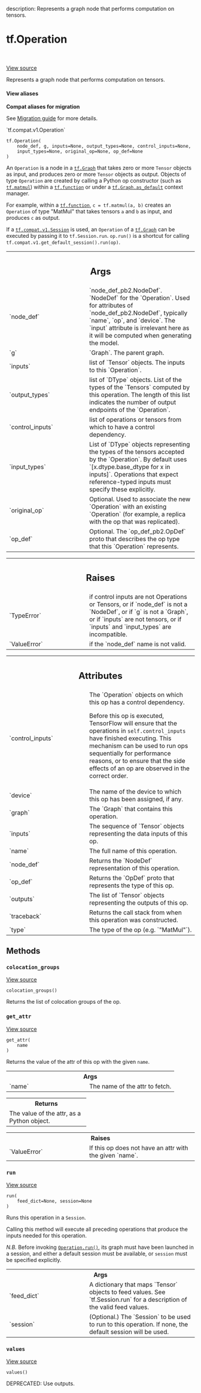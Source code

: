 description: Represents a graph node that performs computation on tensors.

<div itemscope itemtype="http://developers.google.com/ReferenceObject">
<meta itemprop="name" content="tf.Operation" />
<meta itemprop="path" content="Stable" />
<meta itemprop="property" content="__init__"/>
<meta itemprop="property" content="colocation_groups"/>
<meta itemprop="property" content="get_attr"/>
<meta itemprop="property" content="run"/>
<meta itemprop="property" content="values"/>
</div>

# tf.Operation

<!-- Insert buttons and diff -->

<table class="tfo-notebook-buttons tfo-api nocontent" align="left">

</table>

<a target="_blank" href="/code/stable/tensorflow/python/framework/ops.py">View source</a>



Represents a graph node that performs computation on tensors.

<section class="expandable">
  <h4 class="showalways">View aliases</h4>
  <p>
<b>Compat aliases for migration</b>
<p>See
<a href="https://www.tensorflow.org/guide/migrate">Migration guide</a> for
more details.</p>
<p>`tf.compat.v1.Operation`</p>
</p>
</section>

<pre class="devsite-click-to-copy prettyprint lang-py tfo-signature-link">
<code>tf.Operation(
    node_def, g, inputs=None, output_types=None, control_inputs=None,
    input_types=None, original_op=None, op_def=None
)
</code></pre>



<!-- Placeholder for "Used in" -->

An `Operation` is a node in a <a href="../tf/Graph.md"><code>tf.Graph</code></a> that takes zero or more `Tensor`
objects as input, and produces zero or more `Tensor` objects as output.
Objects of type `Operation` are created by calling a Python op constructor
(such as <a href="../tf/linalg/matmul.md"><code>tf.matmul</code></a>) within a <a href="../tf/function.md"><code>tf.function</code></a> or under a <a href="../tf/Graph.md#as_default"><code>tf.Graph.as_default</code></a>
context manager.

For example, within a <a href="../tf/function.md"><code>tf.function</code></a>, `c = tf.matmul(a, b)` creates an
`Operation` of type "MatMul" that takes tensors `a` and `b` as input, and
produces `c` as output.

If a <a href="../tf/compat/v1/Session.md"><code>tf.compat.v1.Session</code></a> is used, an `Operation` of a <a href="../tf/Graph.md"><code>tf.Graph</code></a> can be
executed by passing it to `tf.Session.run`. `op.run()` is a shortcut for
calling `tf.compat.v1.get_default_session().run(op)`.

<!-- Tabular view -->
 <table class="responsive fixed orange">
<colgroup><col width="214px"><col></colgroup>
<tr><th colspan="2"><h2 class="add-link">Args</h2></th></tr>

<tr>
<td>
`node_def`
</td>
<td>
`node_def_pb2.NodeDef`.  `NodeDef` for the `Operation`. Used for
attributes of `node_def_pb2.NodeDef`, typically `name`, `op`, and
`device`.  The `input` attribute is irrelevant here as it will be
computed when generating the model.
</td>
</tr><tr>
<td>
`g`
</td>
<td>
`Graph`. The parent graph.
</td>
</tr><tr>
<td>
`inputs`
</td>
<td>
list of `Tensor` objects. The inputs to this `Operation`.
</td>
</tr><tr>
<td>
`output_types`
</td>
<td>
list of `DType` objects.  List of the types of the `Tensors`
computed by this operation.  The length of this list indicates the
number of output endpoints of the `Operation`.
</td>
</tr><tr>
<td>
`control_inputs`
</td>
<td>
list of operations or tensors from which to have a control
dependency.
</td>
</tr><tr>
<td>
`input_types`
</td>
<td>
List of `DType` objects representing the types of the tensors
accepted by the `Operation`.  By default uses `[x.dtype.base_dtype for x
in inputs]`.  Operations that expect reference-typed inputs must specify
these explicitly.
</td>
</tr><tr>
<td>
`original_op`
</td>
<td>
Optional. Used to associate the new `Operation` with an
existing `Operation` (for example, a replica with the op that was
replicated).
</td>
</tr><tr>
<td>
`op_def`
</td>
<td>
Optional. The `op_def_pb2.OpDef` proto that describes the op type
that this `Operation` represents.
</td>
</tr>
</table>



<!-- Tabular view -->
 <table class="responsive fixed orange">
<colgroup><col width="214px"><col></colgroup>
<tr><th colspan="2"><h2 class="add-link">Raises</h2></th></tr>

<tr>
<td>
`TypeError`
</td>
<td>
if control inputs are not Operations or Tensors,
or if `node_def` is not a `NodeDef`,
or if `g` is not a `Graph`,
or if `inputs` are not tensors,
or if `inputs` and `input_types` are incompatible.
</td>
</tr><tr>
<td>
`ValueError`
</td>
<td>
if the `node_def` name is not valid.
</td>
</tr>
</table>





<!-- Tabular view -->
 <table class="responsive fixed orange">
<colgroup><col width="214px"><col></colgroup>
<tr><th colspan="2"><h2 class="add-link">Attributes</h2></th></tr>

<tr>
<td>
`control_inputs`
</td>
<td>
The `Operation` objects on which this op has a control dependency.

Before this op is executed, TensorFlow will ensure that the
operations in `self.control_inputs` have finished executing. This
mechanism can be used to run ops sequentially for performance
reasons, or to ensure that the side effects of an op are observed
in the correct order.
</td>
</tr><tr>
<td>
`device`
</td>
<td>
The name of the device to which this op has been assigned, if any.
</td>
</tr><tr>
<td>
`graph`
</td>
<td>
The `Graph` that contains this operation.
</td>
</tr><tr>
<td>
`inputs`
</td>
<td>
The sequence of `Tensor` objects representing the data inputs of this op.
</td>
</tr><tr>
<td>
`name`
</td>
<td>
The full name of this operation.
</td>
</tr><tr>
<td>
`node_def`
</td>
<td>
Returns the `NodeDef` representation of this operation.
</td>
</tr><tr>
<td>
`op_def`
</td>
<td>
Returns the `OpDef` proto that represents the type of this op.
</td>
</tr><tr>
<td>
`outputs`
</td>
<td>
The list of `Tensor` objects representing the outputs of this op.
</td>
</tr><tr>
<td>
`traceback`
</td>
<td>
Returns the call stack from when this operation was constructed.
</td>
</tr><tr>
<td>
`type`
</td>
<td>
The type of the op (e.g. `"MatMul"`).
</td>
</tr>
</table>



## Methods

<h3 id="colocation_groups"><code>colocation_groups</code></h3>

<a target="_blank" href="/code/stable/tensorflow/python/framework/ops.py">View source</a>

<pre class="devsite-click-to-copy prettyprint lang-py tfo-signature-link">
<code>colocation_groups()
</code></pre>

Returns the list of colocation groups of the op.


<h3 id="get_attr"><code>get_attr</code></h3>

<a target="_blank" href="/code/stable/tensorflow/python/framework/ops.py">View source</a>

<pre class="devsite-click-to-copy prettyprint lang-py tfo-signature-link">
<code>get_attr(
    name
)
</code></pre>

Returns the value of the attr of this op with the given `name`.


<!-- Tabular view -->
 <table class="responsive fixed orange">
<colgroup><col width="214px"><col></colgroup>
<tr><th colspan="2">Args</th></tr>

<tr>
<td>
`name`
</td>
<td>
The name of the attr to fetch.
</td>
</tr>
</table>



<!-- Tabular view -->
 <table class="responsive fixed orange">
<colgroup><col width="214px"><col></colgroup>
<tr><th colspan="2">Returns</th></tr>
<tr class="alt">
<td colspan="2">
The value of the attr, as a Python object.
</td>
</tr>

</table>



<!-- Tabular view -->
 <table class="responsive fixed orange">
<colgroup><col width="214px"><col></colgroup>
<tr><th colspan="2">Raises</th></tr>

<tr>
<td>
`ValueError`
</td>
<td>
If this op does not have an attr with the given `name`.
</td>
</tr>
</table>



<h3 id="run"><code>run</code></h3>

<a target="_blank" href="/code/stable/tensorflow/python/framework/ops.py">View source</a>

<pre class="devsite-click-to-copy prettyprint lang-py tfo-signature-link">
<code>run(
    feed_dict=None, session=None
)
</code></pre>

Runs this operation in a `Session`.

Calling this method will execute all preceding operations that
produce the inputs needed for this operation.

*N.B.* Before invoking <a href="../tf/Operation.md#run"><code>Operation.run()</code></a>, its graph must have been
launched in a session, and either a default session must be
available, or `session` must be specified explicitly.

<!-- Tabular view -->
 <table class="responsive fixed orange">
<colgroup><col width="214px"><col></colgroup>
<tr><th colspan="2">Args</th></tr>

<tr>
<td>
`feed_dict`
</td>
<td>
A dictionary that maps `Tensor` objects to feed values. See
`tf.Session.run` for a description of the valid feed values.
</td>
</tr><tr>
<td>
`session`
</td>
<td>
(Optional.) The `Session` to be used to run to this operation. If
none, the default session will be used.
</td>
</tr>
</table>



<h3 id="values"><code>values</code></h3>

<a target="_blank" href="/code/stable/tensorflow/python/framework/ops.py">View source</a>

<pre class="devsite-click-to-copy prettyprint lang-py tfo-signature-link">
<code>values()
</code></pre>

DEPRECATED: Use outputs.




